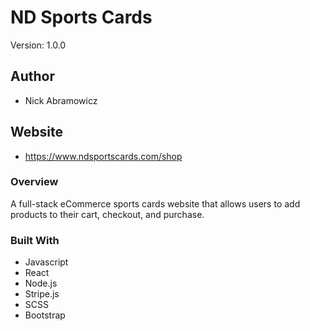# ND Sports Cards
Version: 1.0.0

## Author 
- Nick Abramowicz

## Website
- https://www.ndsportscards.com/shop

### Overview
A full-stack eCommerce sports cards website that allows users to add products to their cart, checkout, and purchase.

### Built With
- Javascript
- React
- Node.js
- Stripe.js
- SCSS
- Bootstrap
